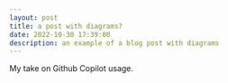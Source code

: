 ```yaml
---
layout: post
title: a post with diagrams?
date: 2022-10-30 17:39:00
description: an example of a blog post with diagrams
---
```

My take on Github Copilot usage.
